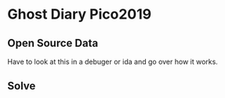# Ghost Diary Pico2019

## Open Source Data

Have to look at this in a debuger or ida and go over how it works.


## Solve